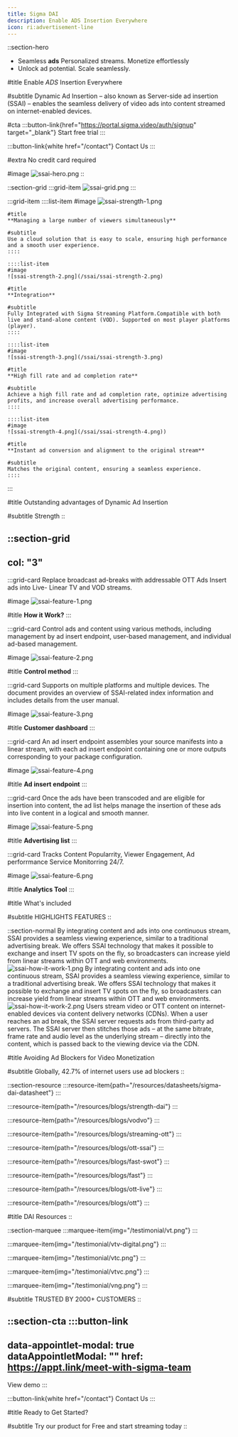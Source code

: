 ```yaml
---
title: Sigma DAI
description: Enable ADS Insertion Everywhere
icon: ri:advertisement-line
---
```


::section-hero
- Seamless **ads** Personalized streams. Monetize effortlessly
- Unlock ad potential. Scale seamlessly.

#title
Enable *ADS* Insertion Everywhere

#subtitle
Dynamic Ad Insertion – also known as Server-side ad insertion (SSAI) – enables the seamless delivery of video ads into content streamed on internet-enabled devices.

#cta
  :::button-link{href="https://portal.sigma.video/auth/signup" target="_blank"}
  Start free trial
  :::

  :::button-link{white href="/contact"}
  Contact Us
  :::

#extra
No credit card required

#image
![ssai-hero.png](/ssai/ssai-hero.png)
::

::section-grid
  :::grid-item
  ![ssai-grid.png](/ssai/ssai-grid.png)
  :::

  :::grid-item
    ::::list-item
    #image
    ![ssai-strength-1.png](/ssai/ssai-strength-1.png)
    
    #title
    **Managing a large number of viewers simultaneously**
    
    #subtitle
    Use a cloud solution that is easy to scale, ensuring high performance and a smooth user experience.
    ::::
  
    ::::list-item
    #image
    ![ssai-strength-2.png](/ssai/ssai-strength-2.png)
    
    #title
    **Integration**
    
    #subtitle
    Fully Integrated with Sigma Streaming Platform.Compatible with both live and stand-alone content (VOD). Supported on most player platforms (player).
    ::::
  
    ::::list-item
    #image
    ![ssai-strength-3.png](/ssai/ssai-strength-3.png)
    
    #title
    **High fill rate and ad completion rate**
    
    #subtitle
    Achieve a high fill rate and ad completion rate, optimize advertising profits, and increase overall advertising performance.
    ::::
  
    ::::list-item
    #image
    ![ssai-strength-4.png](/ssai/ssai-strength-4.png))
    
    #title
    **Instant ad conversion and alignment to the original stream**
    
    #subtitle
    Matches the original content, ensuring a seamless experience.
    ::::
  :::

#title
Outstanding advantages of Dynamic Ad Insertion

#subtitle
Strength
::

::section-grid
---
col: "3"
---
  :::grid-card
  Replace broadcast ad-breaks with addressable OTT Ads Insert ads into Live- Linear TV and VOD streams.
  
  #image
  ![ssai-feature-1.png](/ssai/ssai-feature-1.png)
  
  #title
  **How it Work?**
  :::

  :::grid-card
  Control ads and content using various methods, including management by ad insert endpoint, user-based management, and individual ad-based management.
  
  #image
  ![ssai-feature-2.png](/ssai/ssai-feature-2.png)
  
  #title
  **Control method**
  :::

  :::grid-card
  Supports on multiple platforms and multiple devices. The document provides an overview of SSAI-related index information and includes details from the user manual.
  
  #image
  ![ssai-feature-3.png](/ssai/ssai-feature-3.png)
  
  #title
  **Customer dashboard**
  :::

  :::grid-card
  An ad insert endpoint assembles your source manifests into a linear stream, with each ad insert endpoint containing one or more outputs corresponding to your package configuration.
  
  #image
  ![ssai-feature-4.png](/ssai/ssai-feature-4.png)
  
  #title
  **Ad insert endpoint**
  :::

  :::grid-card
  Once the ads have been transcoded and are eligible for insertion into content, the ad list helps manage the insertion of these ads into live content in a logical and smooth manner.
  
  #image
  ![ssai-feature-5.png](/ssai/ssai-feature-5.png)
  
  #title
  **Advertising list**
  :::

  :::grid-card
  Tracks Content Popularrity, Viewer Engagement, Ad perforrmance Service Monitorring 24/7.
  
  #image
  ![ssai-feature-6.png](/ssai/ssai-feature-6.png)
  
  #title
  **Analytics Tool**
  :::

#title
What's included

#subtitle
HIGHLIGHTS FEATURES
::

::section-normal
By integrating content and ads into one continuous stream, SSAI provides a seamless viewing experience, similar to a traditional advertising break. We offers SSAI technology that makes it possible to exchange and insert TV spots on the fly, so broadcasters can increase yield from linear streams within OTT and web environments. ![ssai-how-it-work-1.png](/ssai/ssai-how-it-work-1.png) By integrating content and ads into one continuous stream, SSAI provides a seamless viewing experience, similar to a traditional advertising break. We offers SSAI technology that makes it possible to exchange and insert TV spots on the fly, so broadcasters can increase yield from linear streams within OTT and web environments. ![ssai-how-it-work-2.png](/ssai/ssai-how-it-work-2.png) Users stream video or OTT content on internet-enabled devices via content delivery networks (CDNs). When a user reaches an ad break, the SSAI server requests ads from third-party ad servers. The SSAI server then stitches those ads – at the same bitrate, frame rate and audio level as the underlying stream – directly into the content, which is passed back to the viewing device via the CDN.

#title
Avoiding Ad Blockers for Video Monetization

#subtitle
Globally, 42.7% of internet users use ad blockers
::

::section-resource
  :::resource-item{path="/resources/datasheets/sigma-dai-datasheet"}
  :::

  :::resource-item{path="/resources/blogs/strength-dai"}
  :::

  :::resource-item{path="/resources/blogs/vodvo"}
  :::

  :::resource-item{path="/resources/blogs/streaming-ott"}
  :::

  :::resource-item{path="/resources/blogs/ott-ssai"}
  :::

  :::resource-item{path="/resources/blogs/fast-swot"}
  :::

  :::resource-item{path="/resources/blogs/fast"}
  :::

  :::resource-item{path="/resources/blogs/ott-live"}
  :::

  :::resource-item{path="/resources/blogs/ott"}
  :::

#title
DAI Resources
::

::section-marquee
  :::marquee-item{img="/testimonial/vt.png"}
  :::

  :::marquee-item{img="/testimonial/vtv-digital.png"}
  :::

  :::marquee-item{img="/testimonial/vtc.png"}
  :::

  :::marquee-item{img="/testimonial/vtvc.png"}
  :::

  :::marquee-item{img="/testimonial/vng.png"}
  :::

#subtitle
TRUSTED BY 2000+ CUSTOMERS
::

::section-cta
  :::button-link
  ---
  data-appointlet-modal: true
  dataAppointletModal: ""
  href: https://appt.link/meet-with-sigma-team
  ---
  View demo
  :::

  :::button-link{white href="/contact"}
  Contact Us
  :::

#title
Ready to Get Started?

#subtitle
Try our product for Free and start streaming today
::
